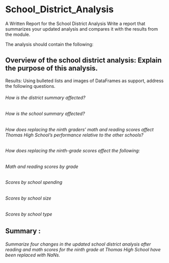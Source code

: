 #  School_District_Analysis 

A Written Report for the School District Analysis 
Write a report that summarizes your updated analysis and compares it with the results from the module.

The analysis should contain the following:

## Overview of the school district analysis: Explain the purpose of this analysis.

Results: Using bulleted lists and images of DataFrames as support, address the following questions.

###### How is the district summary affected?

###### How is the school summary affected?

###### How does replacing the ninth graders’ math and reading scores affect Thomas High School’s performance relative to the other schools?

###### How does replacing the ninth-grade scores affect the following:

  ###### Math and reading scores by grade
  ######  Scores by school spending
  ###### Scores by school size
  ###### Scores by school type

##  Summary : 
###### Summarize four changes in the updated school district analysis after reading and math scores for the ninth grade at Thomas High School have been replaced with NaNs.

